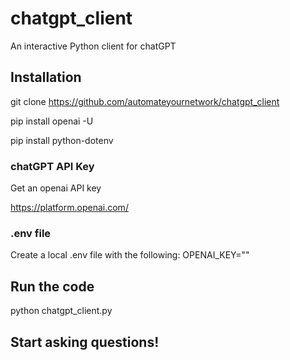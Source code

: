 # chatgpt_client
An interactive Python client for chatGPT

## Installation
git clone https://github.com/automateyournetwork/chatgpt_client

pip install openai -U

pip install python-dotenv

### chatGPT API Key
Get an openai API key

https://platform.openai.com/
### .env file

Create a local .env file with the following:
OPENAI_KEY="<your openapi key here>"
## Run the code

python chatgpt_client.py

## Start asking questions! 
